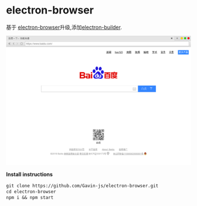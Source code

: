 # electron-browser

基于 [electron-browser](https://github.com/pfrazee/electron-browser)升级,添加[electron-builder](https://github.com/electron-userland/electron-builder).

![./screenshot.jpg](./screenshot.jpg)

**Install instructions**

```
git clone https://github.com/Gavin-js/electron-browser.git
cd electron-browser
npm i && npm start
```
